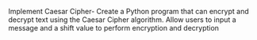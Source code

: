 Implement Caesar Cipher- Create a Python program that can encrypt and decrypt text using the Caesar Cipher algorithm. Allow users to input a message and a shift value to perform encryption and decryption
